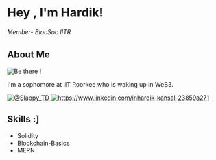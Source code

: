 # Hey , I'm Hardik!

###### Member- BlocSoc IITR

## About Me <picture>
 <img alt="Be there !" src="">
</picture>

I'm a sophomore at IIT Roorkee who is waking up in WeB3.


<a href="https://twitter.com/Slappy_TD">
<picture>
 <img alt="@Slappy_TD" src="https://camo.githubusercontent.com/5d03c86f6a75f7cbe80d135d9162fbf6dc46a31253cf30a8e9bb8279b4d574d3/68747470733a2f2f696d672e736869656c64732e696f2f62616467652f547769747465722d3144413146323f7374796c653d666f722d7468652d6261646765266c6f676f3d74776974746572266c6f676f436f6c6f723d7768697465">
</picture>
</a>
<a href="https://www.linkedin.com/in/hardik-kansal-23859a271">
<picture>
 <img alt="https://www.linkedin.com/inhardik-kansal-23859a271" src="https://camo.githubusercontent.com/a80d00f23720d0bc9f55481cfcd77ab79e141606829cf16ec43f8cacc7741e46/68747470733a2f2f696d672e736869656c64732e696f2f62616467652f4c696e6b6564496e2d3030373742353f7374796c653d666f722d7468652d6261646765266c6f676f3d6c696e6b6564696e266c6f676f436f6c6f723d7768697465">
</picture>
</a>


## Skills :]

- Solidity
- Blockchain-Basics
- MERN

